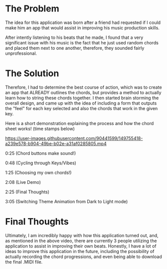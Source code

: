 # The Problem
The idea for this application was born after a friend had requested if I could make him an app that would assist in improving his music production skills. 

After intently listening to his beats that he made, I found that a very significant issue with his music is the fact that he just used random chords and placed them next to one another, therefore, they sounded fairly unprofessional.

# The Solution
Therefore, I had to determine the best course of action, which was to create an app that ALREADY outlines the chords, but provides a method to actually learn how to string these chords together. I then started brain storming the overall design, and came up with the idea of including a form that outputs the "feel" for each key selected and also the chords that work in the given key. 

Here is a short demonstration explaining the process and how the chord sheet works! (time stamps below)

https://user-images.githubusercontent.com/90441599/149755418-a239e578-b904-49be-b02e-a31af0285805.mp4

0:25 (Chord buttons make sound!)

0:48 (Cycling through Keys/Vibes)

1:25 (Choosing my own chords!)

2:08 (Live Demo)

2:25 (Final Thoughts)

3:05 (Switching Theme Animation from Dark to Light mode)

# Final Thoughts
Ultimately, I am incredibly happy with how this application turned out, and, as mentioned in the above video, there are currently 3 people utilizing the application to assist in improving their own beats. Honestly, I have a lot of ideas to improve this application in the future, including the possibility of actually recording the chord progressions, and even being able to download the final .MIDI file.
